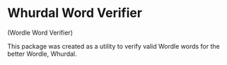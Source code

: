 # Whurdal Word Verifier
(Wordle Word Verifier)

This package was created as a utility to verify valid Wordle words for the better Wordle, Whurdal. 